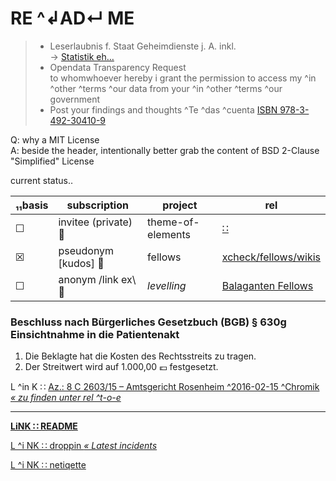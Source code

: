 # RE ^↲AD↵ ME
> * Leserlaubnis f. Staat Geheimdienste j. A. inkl.  
> → [Statistik eh…][Upnetload-B]
> * Opendata Transparency Request  
> to whomwhoever hereby i grant the permission to access my ^in ^other ^terms ^our data from your ^in ^other ^terms ^our government
> * Post your findings and thoughts ^Te ^das ^cuenta [ISBN 978-3-492-30410-9][Upnetload-A]  


[Upnetload-A]: https://gitlab.com/xcheck/fellows/snippets/1680925
[Upnetload-B]: https://www.rollator-parcours.com/include/0ffSite/fritzerPointRoute-Online-Zähler.csv


Q: why a MIT License  
A: beside the header, intentionally better grab the content of BSD 2-Clause "Simplified" License


current status‥

|₁₁basis |subscription |project |rel |
|--- |-- |-- |--|
|☐ |invitee (private) :file_folder: |theme-of-elements |[∷](https://gitlab.com/xcheck/theme-of-elements/wikis/home) |
|☒ |pseudonym [kudos] :footprints: |fellows |[xcheck/fellows/wikis](https://gitlab.com/xcheck/fellows/wikis/home) |
|☐ |anonym /link ex\ :bouquet: |_levelling_ |[Balaganten Fellows](https://www.facebook.com/groups/balaganten.fellows) |


### Beschluss nach Bürgerliches Gesetzbuch (BGB) § 630g Einsichtnahme in die Patientenakt

1.  Die Beklagte hat die Kosten des Rechtsstreits zu tragen.
2.  Der Streitwert wird auf 1.000,00 :euro: festgesetzt.

L ^in K ∷ [Az.: 8 C 2603/15 – Amtsgericht Rosenheim ^2016-02-15 ^Chromik _« zu finden unter rel ^t-o-e_](https://www.gesetze-im-internet.de/bgb/__630g.html)

---
**[ LiNK ∷ README ](./README.md)**

[ L ^i NK ∷ droppin _« Latest incidents_ ](./droppin.md)

[ L ^i NK ∷ netiqette ](./netiqette.md)
